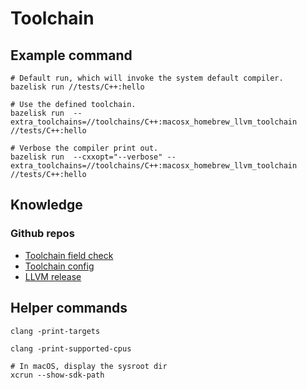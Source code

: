 # Toolchain
## Example command
```shell
# Default run, which will invoke the system default compiler.
bazelisk run //tests/C++:hello 

# Use the defined toolchain.
bazelisk run  --extra_toolchains=//toolchains/C++:macosx_homebrew_llvm_toolchain //tests/C++:hello 

# Verbose the compiler print out.
bazelisk run  --cxxopt="--verbose" --extra_toolchains=//toolchains/C++:macosx_homebrew_llvm_toolchain //tests/C++:hello 
```

## Knowledge
### Github repos
* [Toolchain field check](https://github.com/bazelbuild/bazel/blob/master/src/main/starlark/builtins_bzl/common/cc/cc_toolchain_provider_helper.bzl#L33)
* [Toolchain config](https://cs.opensource.google/bazel/bazel/+/master:tools/cpp/unix_cc_toolchain_config.bzl;l=1509)
* [LLVM release](https://github.com/llvm/llvm-project/releases)

## Helper commands
```shell
clang -print-targets

clang -print-supported-cpus

# In macOS, display the sysroot dir
xcrun --show-sdk-path
```
